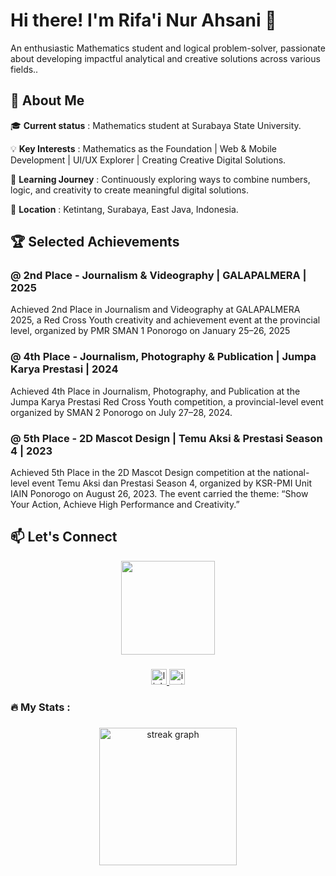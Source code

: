 # Hi there! I'm Rifa'i Nur Ahsani 👋
 An enthusiastic Mathematics student and logical problem-solver, passionate about developing impactful analytical and creative solutions across various fields..
 ## 🚀 About Me 
  🎓 **Current status** : Mathematics student at Surabaya State University.
  
  💡 **Key Interests** : Mathematics as the Foundation | Web & Mobile Development | UI/UX Explorer | Creating Creative Digital Solutions.
  
  🌱 **Learning Journey** : Continuously exploring ways to combine numbers, logic, and creativity to create meaningful digital solutions.
  
  📍 **Location** : Ketintang, Surabaya, East Java, Indonesia.

 ## 🏆 Selected Achievements
  ### @ 2nd Place - Journalism & Videography | GALAPALMERA | 2025
   Achieved 2nd Place in Journalism and Videography at GALAPALMERA 2025, a Red Cross Youth creativity and achievement event at the provincial level, organized by PMR SMAN 1 Ponorogo on January 25–26, 2025
  ### @  4th Place - Journalism, Photography & Publication | Jumpa Karya Prestasi | 2024
   Achieved 4th Place in Journalism, Photography, and Publication at the Jumpa Karya Prestasi Red Cross Youth competition, a provincial-level event organized by SMAN 2 Ponorogo on July 27–28, 2024.
  ### @ 5th Place - 2D Mascot Design | Temu Aksi & Prestasi Season 4 | 2023
   Achieved 5th Place in the 2D Mascot Design competition at the national-level event Temu Aksi dan Prestasi Season 4, organized by KSR-PMI Unit IAIN Ponorogo on August 26, 2023. The event carried the theme: “Show Your Action, Achieve High Performance and Creativity.”
   ## 📫 Let's Connect

   <div align="center">
  <img height="150" src="https://media.giphy.com/media/M9gbBd9nbDrOTu1Mqx/giphy.gif"  />
</div>

###

<div align="center">
  <a href="https://www.linkedin.com/in/rifaiahsani" target="_blank">
    <img src="https://img.shields.io/static/v1?message=LinkedIn&logo=linkedin&label=&color=0077B5&logoColor=white&labelColor=&style=for-the-badge" height="25" alt="linkedin logo"  />
  </a>
  <a href="https://www.instagram.com/rifaiahsani" target="_blank">
    <img src="https://img.shields.io/static/v1?message=Instagram&logo=instagram&label=&color=E4405F&logoColor=white&labelColor=&style=for-the-badge" height="25" alt="instagram logo"  />
  </a>
</div>

###

<h3 align="left">🔥   My Stats :</h3>

###

<div align="center">
  <img src="https://streak-stats.demolab.com?user=rifaiahsani&locale=en&mode=daily&theme=dark&hide_border=false&border_radius=5&order=3" height="220" alt="streak graph"  />
</div>

###
   
<!--
**rifaiahsani/rifaiahsani** is a ✨ _special_ ✨ repository because its `README.md` (this file) appears on your GitHub profile.

Here are some ideas to get you started:

- 🔭 I’m currently working on ...
- 🌱 I’m currently learning ...
- 👯 I’m looking to collaborate on ...
- 🤔 I’m looking for help with ...
- 💬 Ask me about ...
- 📫 How to reach me: ...
- 😄 Pronouns: ...
- ⚡ Fun fact: ...
-->
